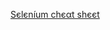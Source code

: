<a href="https://intellipaat.com/blog/tutorial/selenium-tutorial/selenium-cheat-sheet/?utm_source=linkedin&utm_medium=organic&utm_campaign=posting" target="_blank" width="40" height="26"> Sєlєníum chєαt shєєt </a>
